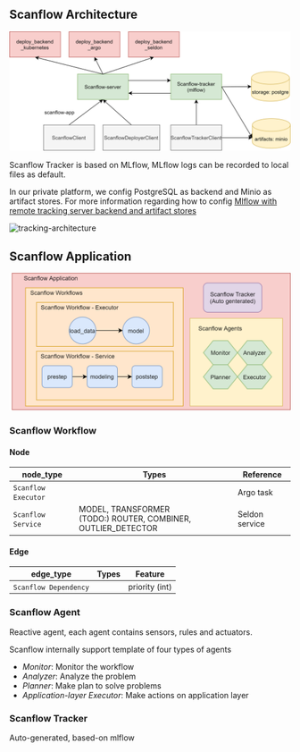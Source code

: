 
## Scanflow Architecture

![architecture](../images/scanflow-architecture.png)

Scanflow Tracker is based on MLflow, MLflow logs can be recorded to local files as default. 

In our private platform, we config PostgreSQL as backend and Minio as artifact stores. For more information regarding how to config [Mlflow with remote tracking server backend and artifact stores](https://www.mlflow.org/docs/latest/tracking.html#scenario-4-mlflow-with-remote-tracking-server-backend-and-artifact-stores)

![tracking-architecture](https://www.mlflow.org/docs/latest/_images/scenario_4.png)

## Scanflow Application

![scanflowapp](../images/scanflowapp.png)
### Scanflow Workflow

#### Node

| node_type| Types |Reference|
|----------------|---------------|-------------|
|`Scanflow Executor`|  |  Argo task |
|`Scanflow Service`|  MODEL, TRANSFORMER <br> (TODO:) ROUTER, COMBINER, OUTLIER_DETECTOR | Seldon service |

#### Edge

| edge_type| Types |Feature|
|----------------|---------------|-------------|
|`Scanflow Dependency`|  | priority (int) |




### Scanflow Agent
Reactive agent, each agent contains sensors, rules and actuators.

Scanflow internally support template of four types of agents
- *Monitor*: Monitor the workflow
- *Analyzer*: Analyze the problem
- *Planner*: Make plan to solve problems 
- *Application-layer Executor*: Make actions on application layer

### Scanflow Tracker
Auto-generated, based-on mlflow
